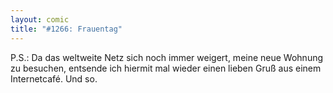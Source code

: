```yaml
---
layout: comic
title: "#1266: Frauentag"
---
```


P.S.:
Da das weltweite Netz sich noch immer weigert, meine neue Wohnung zu besuchen, entsende ich hiermit mal wieder einen lieben Gruß aus einem Internetcafé.
Und so.
